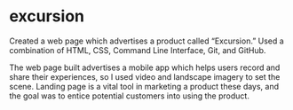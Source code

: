 # excursion

Created a web page which advertises a product called “Excursion.” Used a combination of HTML, CSS, Command Line Interface, Git, and GitHub. 

The web page built advertises a mobile app which helps users record and share their experiences, so
I used video and landscape imagery to set the scene. 
Landing page is a vital tool in marketing a product these days, and the goal was to entice potential customers into using the product.
